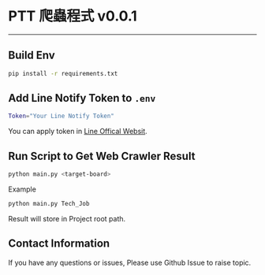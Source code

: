 # PTT 爬蟲程式 v0.0.1

---


## Build Env
```bash
pip install -r requirements.txt
```


## Add Line Notify Token to `.env`
```bash
Token="Your Line Notify Token"
```
You can apply token in [Line Offical Websit](https://notify-bot.line.me/my/).


## Run Script to Get Web Crawler Result
```bash
python main.py <target-board>
```
Example
```bash
python main.py Tech_Job
```
Result will store in Project root path.


## Contact Information
If you have any questions or issues, Please use Github Issue to raise topic.
